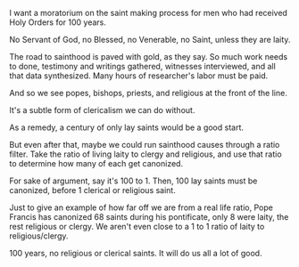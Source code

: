 I want a moratorium on the saint making process for men who had received Holy Orders for 100 years.

No Servant of God, no Blessed, no Venerable, no Saint, unless they are laity.

The road to sainthood is paved with gold, as they say. So much work needs to done, testimony and writings gathered, witnesses interviewed, and all that data synthesized. Many hours of researcher's labor must be paid.

And so we see popes, bishops, priests, and religious at the front of the line.

It's a subtle form of clericalism we can do without.

As a remedy, a century of only lay saints would be a good start.

But even after that, maybe we could run sainthood causes through a ratio filter. Take the ratio of living laity to clergy and religious, and use that ratio to determine how many of each get canonized.

For sake of argument, say it's 100 to 1. Then, 100 lay saints must be canonized, before 1 clerical or religious saint.

Just to give an example of how far off we are from a real life ratio, Pope Francis has canonized 68 saints during his pontificate, only 8 were laity, the rest religious or clergy. We aren't even close to a 1 to 1 ratio of laity to religious/clergy.

100 years, no religious or clerical saints. It will do us all a lot of good.